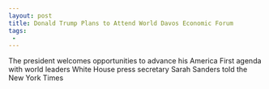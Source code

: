```yaml
---
layout: post
title: Donald Trump Plans to Attend World Davos Economic Forum
tags:
 -
---
```

The president welcomes opportunities to advance his America First agenda with world leaders White House press secretary Sarah Sanders told the New York Times
